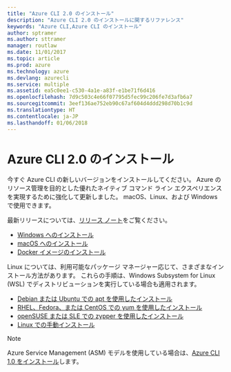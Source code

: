 ```yaml
---
title: "Azure CLI 2.0 のインストール"
description: "Azure CLI 2.0 のインストールに関するリファレンス"
keywords: "Azure CLI,Azure CLI のインストール"
author: sptramer
ms.author: sttramer
manager: routlaw
ms.date: 11/01/2017
ms.topic: article
ms.prod: azure
ms.technology: azure
ms.devlang: azurecli
ms.service: multiple
ms.assetid: ea5c0ee1-c530-4a1e-a83f-e1be71f6d416
ms.openlocfilehash: 7d9c503c4e66f07795d5fec99c206fe7d3afb6a7
ms.sourcegitcommit: 3eef136ae752eb90c67af604d4ddd298d70b1c9d
ms.translationtype: HT
ms.contentlocale: ja-JP
ms.lasthandoff: 01/06/2018
---
```

# <a name="install-azure-cli-20"></a>Azure CLI 2.0 のインストール

今すぐ Azure CLI の新しいバージョンをインストールしてください。
Azure のリソース管理を目的とした優れたネイティブ コマンド ライン エクスペリエンスを実現するために強化して更新しました。
macOS、Linux、および Windows で使用できます。

最新リリースについては、[リリース ノート](release-notes-azure-cli.md)をご覧ください。

* [Windows へのインストール](install-azure-cli-windows.md)
* [macOS へのインストール](install-azure-cli-macos.md)
* [Docker イメージのインストール](install-azure-cli-docker.md)

Linux については、利用可能なパッケージ マネージャー応じて、さまざまなインストール方法があります。 これらの手順は、Windows Subsystem for Linux (WSL) でディストリビューションを実行している場合も適用されます。

* [Debian または Ubuntu での apt を使用したインストール](install-azure-cli-apt.md)
* [RHEL、Fedora、または CentOS での yum を使用したインストール](install-azure-cli-yum.md)
* [openSUSE または SLE での zypper を使用したインストール](install-azure-cli-zypper.md)
* [Linux での手動インストール](install-azure-cli-linux.md)

> [!NOTE]
> Azure Service Management (ASM) モデルを使用している場合は、[Azure CLI 1.0 をインストール](/azure/cli-install-nodejs)します。

